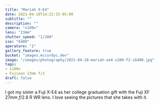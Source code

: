 ```yaml
---
title: "Mariah X-E4"
date: 2021-04-10T14:22:15-05:00
subtitle: ""
description: ""
camera: "x100v"
lens: "23mm"
shutter_speed: "1/200"
iso: "6400"
aperature: "2"
gallery_feature: true
bucket: "images.mccurdyc.dev"
image: "/images/photography/2021-04-10-mariah-xe4-s200-f2-i6400.jpg"
tags:
- x100v
- Fujinon 23mm f/2
draft: false
---
```


I got my sister a Fuji X-E4 as her college graduation gift with the Fuji XF 27mm
_f_/2.8 R WR lens. I love seeing the pictures that she takes with it.
